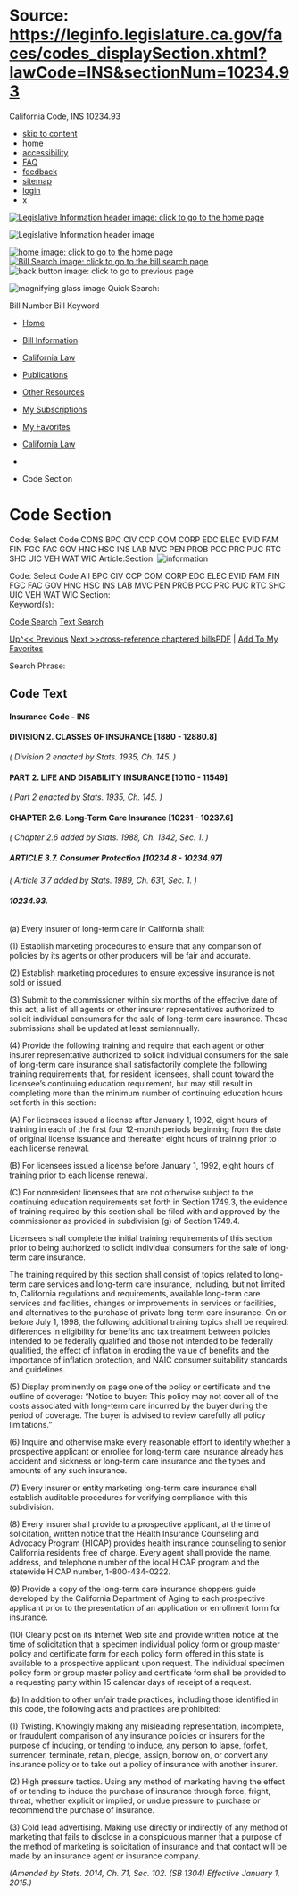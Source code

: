 # Source: https://leginfo.legislature.ca.gov/faces/codes_displaySection.xhtml?lawCode=INS&sectionNum=10234.93

California Code, INS 10234.93

* [skip to content](#content_anchor)
* [home](#)
* [accessibility](#)
* [FAQ](#)
* [feedback](#)
* [sitemap](#)
* [login](#)
* x

[![Legislative Information header image: click to go to the home page](/resources/images/header_img.png)](#)

![Legislative Information header image](/resources/images/calegis_header_mobile.png)

[![home image: click to go to the home page](/resources/images/header_img_mobile_02.png)](#)[![Bill Search image: click to go to the bill search page](/resources/images/header_img_mobile_025.png)](#)
![back button image: click to go to previous page](/resources/images/header_img_mobile_03.png)

![magnifying glass image](/resources/images/mag_glass.png) Quick Search:

Bill Number
Bill Keyword

* [Home](#)
* [Bill Information](#)
* [California Law](#)
* [Publications](#)
* [Other Resources](#)
* [My Subscriptions](#)
* [My Favorites](#)

* [California Law](/faces/codes.xhtml)
  >>
* >>
* Code Section

# Code Section

Code: Select Code
CONS
BPC
CIV
CCP
COM
CORP
EDC
ELEC
EVID
FAM
FIN
FGC
FAC
GOV
HNC
HSC
INS
LAB
MVC
PEN
PROB
PCC
PRC
PUC
RTC
SHC
UIC
VEH
WAT
WIC
Article:Section:
![information](/resources/images/info_popup.gif)

Code: Select Code
All
BPC
CIV
CCP
COM
CORP
EDC
ELEC
EVID
FAM
FIN
FGC
FAC
GOV
HNC
HSC
INS
LAB
MVC
PEN
PROB
PCC
PRC
PUC
RTC
SHC
UIC
VEH
WAT
WIC
Section:   
Keyword(s):

[Code Search](#)
[Text Search](#)

[Up^](#)[<< Previous](#) [Next >>](#)[cross-reference chaptered bills](#)[PDF](#) | [Add To My Favorites](#)

Search Phrase:

## Code Text

#### **Insurance Code - INS**

#### **DIVISION 2. CLASSES OF INSURANCE [1880 - 12880.8]**

*( Division 2 enacted by Stats. 1935, Ch. 145. )*

#### **PART 2. LIFE AND DISABILITY INSURANCE [10110 - 11549]**

*( Part 2 enacted by Stats. 1935, Ch. 145. )*

#### **CHAPTER 2.6. Long-Term Care Insurance [10231 - 10237.6]**

*( Chapter 2.6 added by Stats. 1988, Ch. 1342, Sec. 1. )*

  

##### **ARTICLE 3.7. Consumer Protection [10234.8 - 10234.97]**

*( Article 3.7 added by Stats. 1989, Ch. 631, Sec. 1. )*

  

###### **10234.93.**

(a) Every insurer of long-term care in California shall:

(1) Establish marketing procedures to ensure that any comparison of policies by its agents or other producers will be fair and accurate.

(2) Establish marketing procedures to ensure excessive insurance is not sold or issued.

(3) Submit to the commissioner within six months of the effective date of this act, a list of all agents or other insurer representatives authorized to solicit individual consumers for the sale of long-term care insurance. These submissions shall be updated at least semiannually.

(4) Provide the following training and require that each agent or other insurer representative authorized to solicit individual consumers for the sale of long-term care insurance shall satisfactorily complete the following training requirements that, for resident licensees, shall count toward the licensee’s continuing education requirement, but may still result in completing more than the minimum number of continuing education hours set forth in this section:

(A) For licensees issued a license after January 1, 1992, eight hours of training in each of the first four 12-month periods beginning from the date of original license issuance and thereafter eight hours of training prior to each license renewal.

(B) For licensees issued a license before January 1, 1992, eight hours of training prior to each license renewal.

(C) For nonresident licensees that are not otherwise subject to the continuing education requirements set forth in Section 1749.3, the evidence of training required by this section shall be filed with and approved by the commissioner as provided in subdivision (g) of Section 1749.4.

Licensees shall complete the initial training requirements of this section prior to being authorized to solicit individual consumers for the sale of long-term care insurance.

The training required by this section shall consist of topics related to long-term care services and long-term care insurance, including, but not limited to, California regulations and requirements, available long-term care services and facilities, changes or improvements in services or facilities, and alternatives to the purchase of private long-term care insurance. On or before July 1, 1998, the following
additional training topics shall be required: differences in eligibility for benefits and tax treatment between policies intended to be federally qualified and those not intended to be federally qualified, the effect of inflation in eroding the value of benefits and the importance of inflation protection, and NAIC consumer suitability standards and guidelines.

(5) Display prominently on page one of the policy or certificate and the outline of coverage: “Notice to buyer: This policy may not cover all of the costs associated with long-term care incurred by the buyer during the period of coverage. The buyer is advised to review carefully all policy limitations.”

(6) Inquire and otherwise make every reasonable effort to identify whether a prospective applicant or enrollee for long-term care insurance already has accident and sickness or long-term care insurance and the types and
amounts of any such insurance.

(7) Every insurer or entity marketing long-term care insurance shall establish auditable procedures for verifying compliance with this subdivision.

(8) Every insurer shall provide to a prospective applicant, at the time of solicitation, written notice that the Health Insurance Counseling and Advocacy Program (HICAP) provides health insurance counseling to senior California residents free of charge. Every agent shall provide the name, address, and telephone number of the local HICAP program and the statewide HICAP number, 1-800-434-0222.

(9) Provide a copy of the long-term care insurance shoppers guide developed by the California Department of Aging to each prospective applicant prior to the presentation of an application or enrollment form for insurance.

(10) Clearly post on its Internet Web site and provide written notice at the time of solicitation that a specimen individual policy form or group master policy and certificate form for each policy form offered in this state is available to a prospective applicant upon request. The individual specimen policy form or group master policy and certificate form shall be provided to a requesting party within 15 calendar days of receipt of a request.

(b) In addition to other unfair trade practices, including those identified in this code, the following acts and practices are prohibited:

(1) Twisting. Knowingly making any misleading representation, incomplete, or fraudulent comparison of any insurance policies or insurers for the purpose of inducing, or tending to induce, any person to lapse, forfeit, surrender, terminate,
retain, pledge, assign, borrow on, or convert any insurance policy or to take out a policy of insurance with another insurer.

(2) High pressure tactics. Using any method of marketing having the effect of or tending to induce the purchase of insurance through force, fright, threat, whether explicit or implied, or undue pressure to purchase or recommend the purchase of insurance.

(3) Cold lead advertising. Making use directly or indirectly of any method of marketing that fails to disclose in a conspicuous manner that a purpose of the method of marketing is solicitation of insurance and that contact will be made by an insurance agent or insurance company.

*(Amended by Stats. 2014, Ch. 71, Sec. 102. (SB 1304) Effective January 1, 2015.)*
